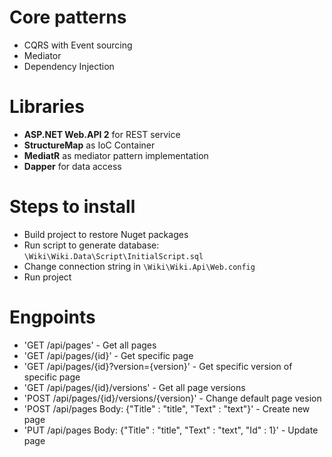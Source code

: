# Core patterns
- CQRS with Event sourcing
- Mediator
- Dependency Injection

# Libraries
- <b>ASP.NET Web.API 2</b> for REST service
- <b>StructureMap</b> as IoC Container
- <b>MediatR</b> as mediator pattern implementation
- <b>Dapper</b> for data access

# Steps to install
- Build project to restore Nuget packages
- Run script to generate database: `\Wiki\Wiki.Data\Script\InitialScript.sql`
- Change connection string in `\Wiki\Wiki.Api\Web.config`
- Run project

# Engpoints
- 'GET /api/pages' - Get all pages
- 'GET /api/pages/{id}' - Get specific page
- 'GET /api/pages/{id}?version={version}' - Get specific version of specific page
- 'GET /api/pages/{id}/versions' - Get all page versions
- 'POST /api/pages/{id}/versions/{version}' - Change default page vesion
- 'POST /api/pages Body: {"Title" : "title", "Text" : "text"}' - Create new page
- 'PUT /api/pages Body: {"Title" : "title", "Text" : "text", "Id" : 1}' - Update page

